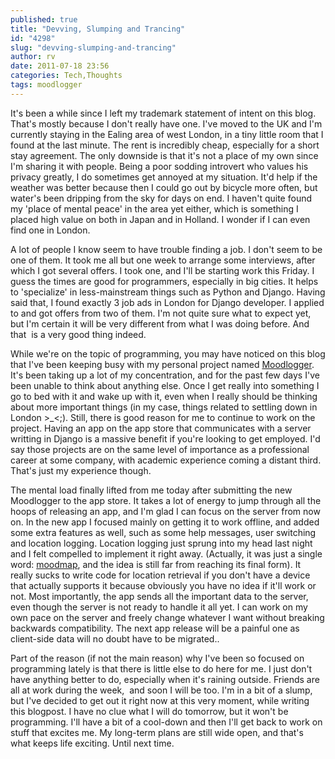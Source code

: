```yaml
---
published: true
title: "Devving, Slumping and Trancing"
id: "4298"
slug: "devving-slumping-and-trancing"
author: rv
date: 2011-07-18 23:56
categories: Tech,Thoughts
tags: moodlogger
---
```

It's been a while since I left my trademark statement of intent on this blog. That's mostly because I don't really have one. I've moved to the UK and I'm currently staying in the Ealing area of west London, in a tiny little room that I found at the last minute. The rent is incredibly cheap, especially for a short stay agreement. The only downside is that it's not a place of my own since I'm sharing it with people. Being a poor sodding introvert who values his privacy greatly, I do sometimes get annoyed at my situation. It'd help if the weather was better because then I could go out by bicycle more often, but water's been dripping from the sky for days on end. I haven't quite found my 'place of mental peace' in the area yet either, which is something I placed high value on both in Japan and in Holland. I wonder if I can even find one in London.

A lot of people I know seem to have trouble finding a job. I don't seem to be one of them. It took me all but one week to arrange some interviews, after which I got several offers. I took one, and I'll be starting work this Friday. I guess the times are good for programmers, especially in big cities. It helps to 'specialize' in less-mainstream things such as Python and Django. Having said that, I found exactly 3 job ads in London for Django developer. I applied to and got offers from two of them. I'm not quite sure what to expect yet, but I'm certain it will be very different from what I was doing before. And that  is a very good thing indeed.

While we're on the topic of programming, you may have noticed on this blog that I've been keeping busy with my personal project named <a href="http://www.moodlogger.net/">Moodlogger</a>. It's been taking up a lot of my concentration, and for the past few days I've been unable to think about anything else. Once I get really into something I go to bed with it and wake up with it, even when I really should be thinking about more important things (in my case, things related to settling down in London &gt;_&lt;;). Still, there is good reason for me to continue to work on the project. Having an app on the app store that communicates with a server writting in Django is a massive benefit if you're looking to get employed. I'd say those projects are on the same level of importance as a professional career at some company, with academic experience coming a distant third. That's just my experience though.

The mental load finally lifted from me today after submitting the new Moodlogger to the app store. It takes a lot of energy to jump through all the hoops of releasing an app, and I'm glad I can focus on the server from now on. In the new app I focused mainly on getting it to work offline, and added some extra features as well, such as some help messages, user switching and location logging. Location logging just sprung into my head last night and I felt compelled to implement it right away. (Actually, it was just a single word: <a href="http://www.moodlogger.net/u/rv/moodmap">moodmap</a>, and the idea is still far from reaching its final form). It really sucks to write code for location retrieval if you don't have a device that actually supports it because obviously you have no idea if it'll work or not. Most importantly, the app sends all the important data to the server, even though the server is not ready to handle it all yet. I can work on my own pace on the server and freely change whatever I want without breaking backwards compatibility. The next app release will be a painful one as client-side data will no doubt have to be migrated..

Part of the reason (if not the main reason) why I've been so focused on programming lately is that there is little else to do here for me. I just don't have anything better to do, especially when it's raining outside. Friends are all at work during the week,  and soon I will be too. I'm in a bit of a slump, but I've decided to get out it right now at this very moment, while writing this blogpost. I have no clue what I will do tomorrow, but it won't be programming. I'll have a bit of a cool-down and then I'll get back to work on stuff that excites me. My long-term plans are still wide open, and that's what keeps life exciting. Until next time.

&nbsp;